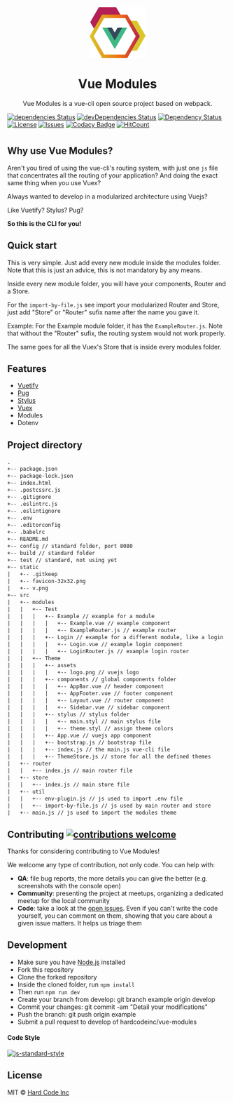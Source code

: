 <div align="center">
  <img src="static/logo.png" width="128px">
  <h1>Vue Modules</h1>
</div>

<p align="center">
  Vue Modules is a vue-cli open source project based on webpack.
</p>

[![dependencies Status](https://david-dm.org/guastallaigor/vue-modules/status.svg)](https://david-dm.org/guastallaigor/vue-modules)
[![devDependencies Status](https://david-dm.org/guastallaigor/vue-modules/dev-status.svg)](https://david-dm.org/guastallaigor/vue-modules?type=dev)
[![Dependency Status](https://dependencyci.com/github/guastallaigor/vue-modules/badge)](https://dependencyci.com/github/guastallaigor/vue-modules)
[![License](https://img.shields.io/badge/license-MIT-blue.svg)](https://raw.githubusercontent.com/guastallaigor/hare/master/LICENSE)
[![Issues](https://img.shields.io/github/issues/clarkdo/hare.svg)](https://github.com/guastallaigor/hare/issues)
[![Codacy Badge](https://api.codacy.com/project/badge/Grade/95486974aafb4663bfd6edc2d1fa7187)](https://www.codacy.com/app/guastallaigor/vue-modules?utm_source=github.com&amp;utm_medium=referral&amp;utm_content=guastallaigor/vue-modules&amp;utm_campaign=Badge_Grade)
[![HitCount](http://hits.dwyl.io/guastallaigor/vue-modules.svg)](http://hits.dwyl.io/guastallaigor/vue-modules)

#

## Why use Vue Modules?

Aren't you tired of using the vue-cli's routing system, with just one `js` file that concentrates all the routing of your application? And doing the exact same thing when you use Vuex?

Always wanted to develop in a modularized architecture using Vuejs?

Like Vuetify? Stylus? Pug?

**So this is the CLI for you!**

## Quick start

This is very simple. Just add every new module inside the modules folder. Note that this is just an advice, this is not mandatory by any means.

Inside every new module folder, you will have your components, Router and a Store.

For the `import-by-file.js` see import your modularized Router and Store, just add "Store" or "Router" sufix name after the name you gave it.

Example: For the Example module folder, it has the `ExampleRouter.js`. Note that without the "Router" sufix, the routing system would not work properly.

The same goes for all the Vuex's Store that is inside every modules folder.

## Features

* [Vuetify](https://vuetifyjs.com/)
* [Pug](https://pugjs.org/api/getting-started.html)
* [Stylus](http://stylus-lang.com/)
* [Vuex](https://vuex.vuejs.org/en/)
* Modules
* Dotenv

## Project directory

```
.
+-- package.json
+-- package-lock.json
+-- index.html
+-- .postcssrc.js
+-- .gitignore
+-- .eslintrc.js
+-- .eslintignore
+-- .env
+-- .editorconfig
+-- .babelrc
+-- README.md
+-- config // standard folder, port 8080
+-- build // standard folder
+-- test // standard, not using yet
+-- static
|   +-- .gitkeep
|   +-- favicon-32x32.png
|   +-- v.png
+-- src
|   +-- modules
|   |   +-- Test
|   |   |   +-- Example // example for a module
|   |   |   |   +-- Example.vue // example component
|   |   |   |   +-- ExampleRouter.js // example router
|   |   |   +-- Login // example for a different module, like a login
|   |   |   |   +-- Login.vue // example login component
|   |   |   |   +-- LoginRouter.js // example login router
|   |   +-- Theme
|   |   |   +-- assets
|   |   |   |   +-- logo.png // vuejs logo
|   |   |   +-- components // global components folder
|   |   |   |   +-- AppBar.vue // header component
|   |   |   |   +-- AppFooter.vue // footer component
|   |   |   |   +-- Layout.vue // router component
|   |   |   |   +-- Sidebar.vue // sidebar component
|   |   |   +-- stylus // stylus folder
|   |   |   |   +-- main.styl // main stylus file
|   |   |   |   +-- theme.styl // assign theme colors
|   |   |   +-- App.vue // vuejs app component
|   |   |   +-- bootstrap.js // bootstrap file
|   |   |   +-- index.js // the main.js vue-cli file
|   |   |   +-- ThemeStore.js // store for all the defined themes
|   +-- router
|   |   +-- index.js // main router file
|   +-- store
|   |   +-- index.js // main store file
|   +-- util
|   |   +-- env-plugin.js // js used to import .env file
|   |   +-- import-by-file.js // js used by main router and store
|   +-- main.js // js used to import the modules theme
```

## Contributing [![contributions welcome](https://img.shields.io/badge/contributions-welcome-brightgreen.svg?style=flat)](https://github.com/dwyl/esta/issues)

Thanks for considering contributing to Vue Modules!

We welcome any type of contribution, not only code. You can help with:
- **QA**: file bug reports, the more details you can give the better (e.g. screenshots with the console open)
- **Community**: presenting the project at meetups, organizing a dedicated meetup for the local community
- **Code**: take a look at the [open issues](https://github.com/hardcodeinc/vue-modules/issues). Even if you can't write the code yourself, you can comment on them, showing that you care about a given issue matters. It helps us triage them

## Development

* Make sure you have [Node.js](https://nodejs.org) installed
* Fork this repository
* Clone the forked repository
* Inside the cloned folder, run `npm install`
* Then run `npm run dev`
* Create your branch from develop: git branch example origin develop
* Commit your changes: git commit -am "Detail your modifications"
* Push the branch: git push origin example
* Submit a pull request to develop of hardcodeinc/vue-modules

#### Code Style
[![js-standard-style](https://cdn.rawgit.com/feross/standard/master/badge.svg)](https://github.com/feross/standard)

## License

MIT © [Hard Code Inc](https://github.com/hardcodeinc/vue-modules)
